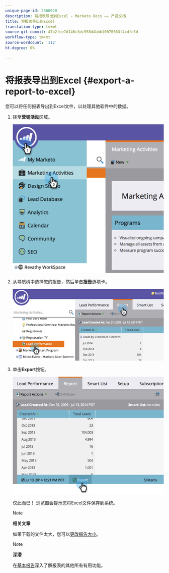 ```yaml
---
unique-page-id: 2360020
description: 将报表导出到Excel - Marketo Docs —— 产品文档
title: 将报表导出到Excel
translation-type: tm+mt
source-git-commit: 47b2fee7d146c3dc558d4bbb10070683f4cdfd3d
workflow-type: tm+mt
source-wordcount: '112'
ht-degree: 0%

---
```



# 将报表导出到Excel {#export-a-report-to-excel}

您可以将任何报表导出到Excel文件，以处理其他软件中的数据。

1. 转至&#x200B;**营销活动**&#x200B;区域。

   ![](assets/image2014-9-16-13-3a11-3a14.png)

1. 从导航树中选择您的报告，然后单击&#x200B;**报告**&#x200B;选项卡。

   ![](assets/image2014-9-16-13-3a11-3a18.png)

1. 单击&#x200B;**Export**&#x200B;按钮。

   ![](assets/image2014-9-16-13-3a11-3a21.png)

   仅此而已！ 浏览器会提示您将Excel文件保存到系统。

   >[!NOTE]
   >
   >**相关文章**
   >
   >
   >如果下载的文件太大，您可以[更改报告大小](../../../../product-docs/reporting/basic-reporting/editing-reports/configure-report-size.md)。

   >[!NOTE]
   >
   >**深潜**
   >
   >
   >在[基本报告](http://docs.marketo.com/display/docs/basic+reporting)深入了解报表的其他所有有用功能。

